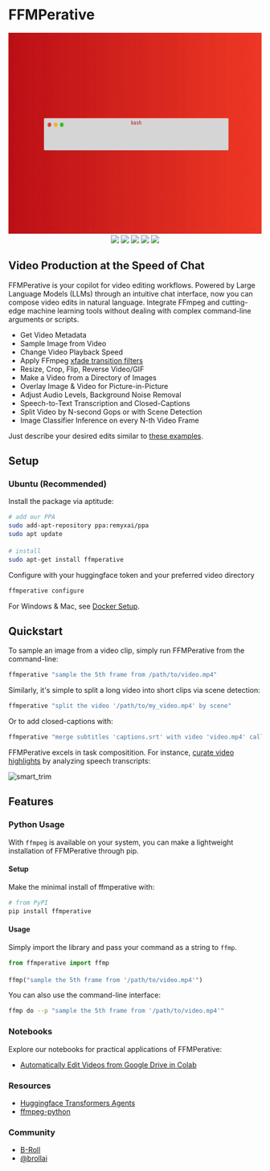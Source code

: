 # FFMPerative
<p align="center">
  <img src="https://github.com/remyxai/FFMPerative/blob/main/assets/ffmperative.gif" height=400px>
  <br>
  <img src="https://img.shields.io/pypi/v/ffmperative.svg">
  <img src="https://img.shields.io/pypi/dm/ffmperative">
  <img src="https://img.shields.io/github/license/remyxai/ffmperative.svg">
  <img src="https://img.shields.io/docker/v/smellslikeml/ffmperative/latest">
  <img src="https://img.shields.io/docker/pulls/smellslikeml/ffmperative">

</p>

## Video Production at the Speed of Chat
FFMPerative is your copilot for video editing workflows. Powered by Large Language Models (LLMs) through an intuitive chat interface, now you can compose video edits in natural language. Integrate FFmpeg and cutting-edge machine learning tools without dealing with complex command-line arguments or scripts.

* Get Video Metadata
* Sample Image from Video
* Change Video Playback Speed
* Apply FFmpeg [xfade transition filters](https://trac.ffmpeg.org/wiki/Xfade#Gallery)
* Resize, Crop, Flip, Reverse Video/GIF
* Make a Video from a Directory of Images 
* Overlay Image & Video for Picture-in-Picture
* Adjust Audio Levels, Background Noise Removal
* Speech-to-Text Transcription and Closed-Captions
* Split Video by N-second Gops or with Scene Detection
* Image Classifier Inference on every N-th Video Frame

Just describe your desired edits similar to [these examples](https://remyxai.github.io/FFMPerative/).

## Setup 

### Ubuntu (Recommended)
Install the package via aptitude:

```bash
# add our PPA
sudo add-apt-repository ppa:remyxai/ppa
sudo apt update

# install
sudo apt-get install ffmperative
```

Configure with your huggingface token and your preferred video directory
```bash
ffmperative configure
```

For Windows & Mac, see [Docker Setup](docker/README.md).

## Quickstart
To sample an image from a video clip, simply run FFMPerative from the command-line:

```bash
ffmperative "sample the 5th frame from /path/to/video.mp4"
```

Similarly, it's simple to split a long video into short clips via scene detection:

```bash
ffmperative "split the video '/path/to/my_video.mp4' by scene"
```

Or to add closed-captions with:

```bash
ffmperative "merge subtitles 'captions.srt' with video 'video.mp4' calling it 'video_caps.mp4'"
```

FFMPerative excels in task compositition. For instance, [curate video highlights](https://blog.remyx.ai/posts/data-processing-agents/) by analyzing speech transcripts:

![smart_trim](https://blog.remyx.ai/img/ffmperative-auto-edit-pipeline.png#center)


## Features

### Python Usage
With `ffmpeg` is available on your system, you can make a lightweight installation of FFMPerative through pip.

#### Setup
Make the minimal install of ffmperative with:

```bash
# from PyPI
pip install ffmperative
```

#### Usage
Simply import the library and pass your command as a string to `ffmp`.

```python
from ffmperative import ffmp

ffmp("sample the 5th frame from '/path/to/video.mp4'")
```

You can also use the command-line interface:
```bash
ffmp do --p "sample the 5th frame from '/path/to/video.mp4'"
```

### Notebooks

Explore our notebooks for practical applications of FFMPerative:

* [Automatically Edit Videos from Google Drive in Colab](https://colab.research.google.com/drive/149byzCNd17dAehVuWXkiFQ2mVe_icLCa?usp=sharing)

### Resources
* [Huggingface Transformers Agents](https://huggingface.co/docs/transformers/transformers_agents)
* [ffmpeg-python](https://github.com/kkroening/ffmpeg-python/)

### Community

* [B-Roll](https://b-roll.ai/)
* [@brollai](https://twitter.com/brollai)
